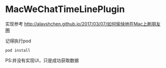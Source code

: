 # MacWeChatTimeLinePlugin
实现参考 http://alayshchen.github.io/2017/03/07/如何愉快地在Mac上刷朋友圈

记得执行pod

	pod install
	
PS:并没有实现UI，只是成功获取数据	
